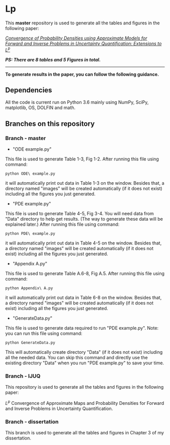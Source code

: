# Lp

This **master** repository is used to generate all the tables and figures in the following paper:

[*Convergence of Probability Densities using Approximate Models for Forward and Inverse Problems in Uncertainty Quantification: Extensions to $L^p$*](https://arxiv.org/abs/2001.04369)


***PS: There are 8 tables and 5 Figures in total.***

----
**To generate results in the paper, you can follow the following guidance.**


## Dependencies
All the code is current run on Python 3.6 mainly using NumPy, SciPy, matplotlib, OS, DOLFIN and math.


## Branches on this repository

### Branch - master

- "ODE example.py"

This file is used to generate Table 1-3, Fig 1-2. After running this file using command:
    
    python ODE\ example.py

it will automatically print out data in Table 1-3 on the window. Besides that, a directory named "images" will be created automatically (if it does not exist) including all the figures you just generated.


- "PDE example.py"

This file is used to generate Table 4-5, Fig 3-4. You will need data from "Data" directory to help get results. (The way to generate these data will be explained later.) After running this file using command:
    
    python PDE\ example.py

it will automatically print out data in Table 4-5 on the window. Besides that, a directory named "images" will be created automatically (if it does not exist) including all the figures you just generated.


- "Appendix A.py"

This file is used to generate Table A.6-8, Fig A.5. After running this file using command:
    
    python Appendix\ A.py

it will automatically print out data in Table 6-8 on the window. Besides that, a directory named "images" will be created automatically (if it does not exist) including all the figures you just generated.


- "GenerateData.py"

This file is used to generate data required to run "PDE example.py". Note: you can run this file using command:

    python GenerateData.py
    
This will automatically create directory "Data" (if it does not exist) including all the needed data. You can skip this command and directly use the existing directory "Data" when you run "PDE example.py" to save your time.


### Branch - IJUQ

This repository is used to generate all the tables and figures in the following paper:

$L^p$ Convergence of Approximate Maps and Probability Densities for Forward and Inverse Problems in Uncertainty Quantification.

### Branch - dissertation

This branch is used to generate all the tables and figures in Chapter 3 of my dissertation.



